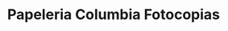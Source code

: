 ---
title: "Papeleria Columbia Fotocopias"
url: /chapinero/papeleria-columbia-fotocopias/
shop: copyshop
---